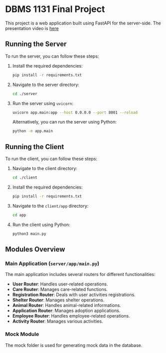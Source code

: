# DBMS 1131 Final Project

This project is a web application built using FastAPI for the server-side.
The presentation video is [here](https://youtu.be/5WRRdEJFbns)

## Running the Server

To run the server, you can follow these steps:

1. Install the required dependencies:
   ```sh
   pip install -r requirements.txt
   ```
   
2. Navigate to the server directory:
   ```sh
   cd ./server
   ```

3. Run the server using `uvicorn`:
   ```sh
   uvicorn app.main:app --host 0.0.0.0 --port 8001 --reload
   ```

   Alternatively, you can run the server using Python:
   ```sh
   python -m app.main
   ```
## Running the Client

To run the client, you can follow these steps:

1. Navigate to the client directory:
   ```sh
   cd ./client
   ```

2. Install the required dependencies:
   ```sh
   pip install -r requirements.txt
   ```

3. Navigate to the `client/app` directory:
   ```sh
   cd app
   ```

4. Run the client using Python:
   ```sh
   python3 main.py
   ```
## Modules Overview

### Main Application (`server/app/main.py`)

The main application includes several routers for different functionalities:

- **User Router**: Handles user-related operations.
- **Care Router**: Manages care-related functions.
- **Registration Router**: Deals with user activities registrations.
- **Shelter Router**: Manages shelter operations.
- **Animal Router**: Handles animal-related informations.
- **Application Router**: Manages adoption applications.
- **Employee Router**: Handles employee-related operations.
- **Activity Router**: Manages various activities.

### Mock Module

The mock folder is used for generating mock data in the database. 
